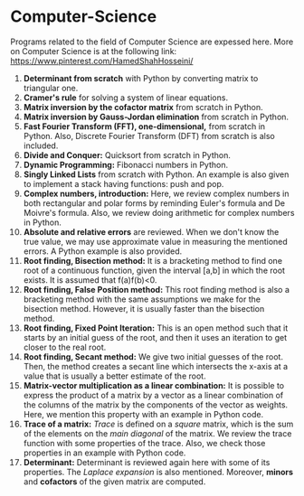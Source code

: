 # Computer-Science 
Programs related to the field of Computer Science are expessed here. More on Computer Science is at the following link:
https://www.pinterest.com/HamedShahHosseini/

1) **Determinant from scratch** with Python by converting matrix to triangular one.
2) **Cramer's rule** for solving a system of linear equations.
3) **Matrix inversion by the cofactor matrix** from scratch in Python. 
4) **Matrix inversion by Gauss-Jordan elimination** from scratch in Python. 
5) **Fast Fourier Transform (FFT), one-dimensional,** from scratch in Python. Also, Discrete Fourier Transform (DFT) from scratch is also included.
6) **Divide and Conquer:** Quicksort from scratch in Python. 
7) **Dynamic Programming:** Fibonacci numbers in Python.
8) **Singly Linked Lists** from scratch with Python. An example is also given to implement a stack having functions: push and pop. 
9) **Complex numbers, introduction:** Here, we review complex numbers in both rectangular and polar forms by reminding Euler's formula and De Moivre's formula. Also, we review doing arithmetic for complex numbers in Python.
10) **Absolute and relative errors** are reviewed. When we don't know the true value, we may use approximate value in measuring the mentioned errors. A Python example is also provided.
11) **Root finding, Bisection method:** It is a bracketing method to find one root of a continuous function, given the interval [a,b] in which the root exists. It is assumed that f(a)f(b)<0. 
12) **Root finding, False Position method:** This root finding method is also a bracketing method with the same assumptions we make for the bisection method. However, it is usually faster than the bisection method.
13) **Root finding, Fixed Point Iteration:** This is an open method such that it starts by an initial guess of the root, and then it uses an iteration to get closer to the real root.
14) **Root finding, Secant method:** We give two initial guesses of the root. Then, the method creates a secant line which intersects the x-axis at a value that is usually a better estimate of the root.
15) **Matrix-vector multiplication as a linear combination:** It is possible to express the product of a matrix by a vector as a linear combination of the columns of the matrix by the components of the vector as weights. Here, we mention this property with an example in Python code.
16) **Trace of a matrix:** *Trace* is defined on a *square* matrix, which is the sum of the elements on the *main diagonal* of the matrix. We review the trace function with some properties of the trace. Also, we check those properties in an example with Python code.
17) **Determinant:** Determinant is reviewed again here with some of its properties. The *Laplace expansion* is also mentioned. Moreover, **minors** and **cofactors** of the given matrix are computed. 